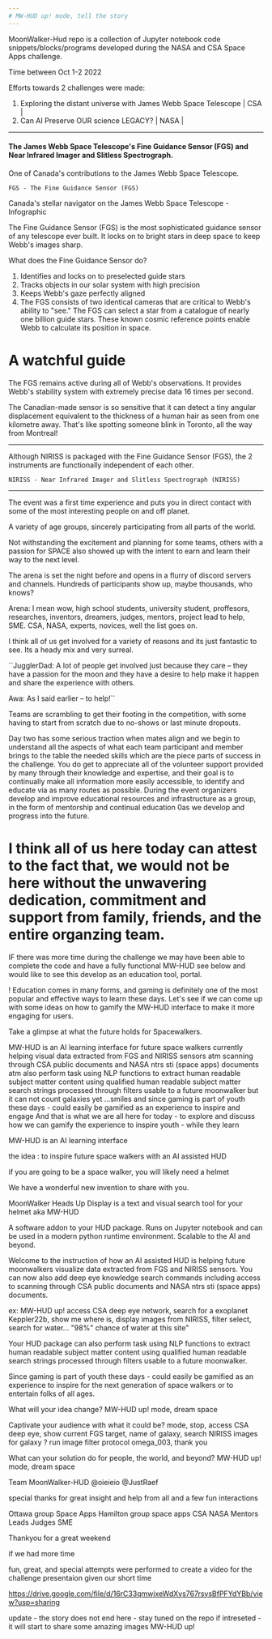 ```yaml
---
# MW-HUD up! mode, tell the story
---
```

MoonWalker-Hud repo is a collection of Jupyter notebook code snippets/blocks/programs developed during the NASA and CSA Space Apps challenge. 

Time between Oct 1-2 2022

Efforts towards 2 challenges were made: 

1. Exploring the distant universe with James Webb Space Telescope | CSA |
2. Can AI Preserve OUR science LEGACY? | NASA |

---

#### The James Webb Space Telescope's Fine Guidance Sensor (FGS) and Near Infrared Imager and Slitless Spectrograph.

One of Canada's contributions to the James Webb Space Telescope.

``` FGS - The Fine Guidance Sensor (FGS) ```

Canada's stellar navigator on the James Webb Space Telescope - Infographic

The Fine Guidance Sensor (FGS) is the most sophisticated guidance sensor of any telescope ever built. It locks on to bright stars in deep space to keep Webb's images sharp.

What does the Fine Guidance Sensor do?

1. Identifies and locks on to preselected guide stars
2. Tracks objects in our solar system with high precision
3. Keeps Webb's gaze perfectly aligned
4. The FGS consists of two identical cameras that are critical to Webb's ability to "see." The FGS can select a star from a catalogue of nearly one billion guide stars. These known cosmic reference points enable Webb to calculate its position in space.

# A watchful guide

The FGS remains active during all of Webb's observations. It provides Webb's stability system with extremely precise data 16 times per second.

The Canadian-made sensor is so sensitive that it can detect a tiny angular displacement equivalent to the thickness of a human hair as seen from one kilometre away. That's like spotting someone blink in Toronto, all the way from Montreal!

---

Although NIRISS is packaged with the Fine Guidance Sensor (FGS), the 2 instruments are functionally independent of each other.

``` NIRISS - Near Infrared Imager and Slitless Spectrograph (NIRISS) ```

---

The event was a first time experience and puts you in direct contact with some of the most interesting people on and off planet.

A variety of age groups, sincerely participating from all parts of the world.

Not withstanding the excitement and planning for some teams, others with a passion for SPACE also showed up with the intent to earn and learn their way to the next level.

The arena is set the night before and opens in a flurry of discord servers and channels. Hundreds of participants show up, maybe thousands, who knows? 

Arena: I mean wow, high school students, university student, proffesors, researches, inventors, dreamers, judges, mentors, project lead to help, SME. CSA, NASA, experts, novices, well the list goes on. 

I think all of us get involved for a variety of reasons and its just fantastic to see. Its a heady mix and very surreal.

``JugglerDad: A lot of people get involved just because they care – they have a passion for the moon and they have a desire to help make it happen and share the experience with others.

Awa: As I said earlier – to help!``

Teams are scrambling to get their footing in the competition, with some having to start from scratch due to no-shows or last minute dropouts. 

Day two has some serious traction when mates align and we begin to understand all the aspects of what each team participant and member brings to the table the needed skills which are the piece parts of success in the challenge. You do get to appreciate all of the volunteer support provided by many through their knowledge and expertise, and their goal is to continually make all information more easily accessible, to identify and educate via as many routes as possible. During the event organizers develop and improve educational resources and infrastructure as a group, in the form of mentorship and continual education 0as we develop and progress into the future.

I think all of us here today can attest to the fact that, we would not be here without the unwavering dedication, commitment and support from family, friends, and the entire organzing team.
====
IF there was more time during the challenge we may have been able to complete the code and have a fully functional MW-HUD see below and would like to see this develop as an education tool, portal.

! Education comes in many forms, and gaming is definitely one of the most popular and effective ways to learn these days. Let's see if we can come up with some ideas on how to gamify the MW-HUD interface to make it more engaging for users.

Take a glimpse at what the future holds for Spacewalkers.

MW-HUD is an AI learning interface
for future space walkers
currently helping visual data extracted from FGS and NIRISS sensors 
atm scanning through CSA public documents and NASA ntrs sti (space apps) documents
atm also perform task using NLP functions to extract human readable subject matter content 
using qualified human readable subject matter search strings processed through filters usable to a future moonwalker
but it can not count galaxies yet ...smiles
and since gaming is part of youth these days - could easily be gamified as an experience to inspire and engage
And that is what we are all here for today - to explore and discuss how we can gamify the experience to inspire youth - while they learn

MW-HUD is an AI learning interface

the idea : to inspire future space walkers with an AI assisted HUD

if you are going to be a space walker, you will likely need a helmet

We have a wonderful new invention to share with you.

MoonWalker Heads Up Display is a text and visual search tool for your helmet aka MW-HUD

A software addon to your HUD package. Runs on Jupyter notebook and can be used in a modern python runtime environment. Scalable to the AI and beyond.

Welcome to the instruction of how an AI assisted HUD is helping future moonwalkers visualize data extracted from FGS and NIRISS sensors. You can now also add deep eye knowledge search commands including access to scanning through CSA public documents and NASA ntrs sti (space apps) documents.

ex: MW-HUD up! access CSA deep eye network, search for a exoplanet Keppler22b, show me where is, display images from NIRISS, filter select, search for water... "98%" chance of water at this site"

Your HUD package can also perform task using NLP functions to extract human readable subject matter content using qualified human readable search strings processed through filters usable to a future moonwalker.

Since gaming is part of youth these days - could easily be gamified as an experience to inspire for the next generation of space walkers or to entertain folks of all ages.

What will your idea change? MW-HUD up! mode, dream space

Captivate your audience with what it could be? mode, stop, access CSA deep eye, show current FGS target, name of galaxy, search NIRISS images for galaxy ? run image filter protocol omega_003, thank you

What can your solution do for people, the world, and beyond? MW-HUD up! mode, dream space

Team MoonWalker-HUD @oieieio @JustRaef

special thanks for great insight and help from all and a few fun interactions

Ottawa group Space Apps
Hamilton group space apps
CSA
NASA
Mentors
Leads
Judges
SME

Thankyou for a great weekend

if we had more time

fun, great, and special attempts were performed to create a video for the challenge presentaion given our short time

https://drive.google.com/file/d/16rC33qmwjxeWdXys767rsysBfPFYdYBb/view?usp=sharing

update - the story does not end here - stay tuned on the repo if intreseted - it will start to share some amazing images MW-HUD up!
